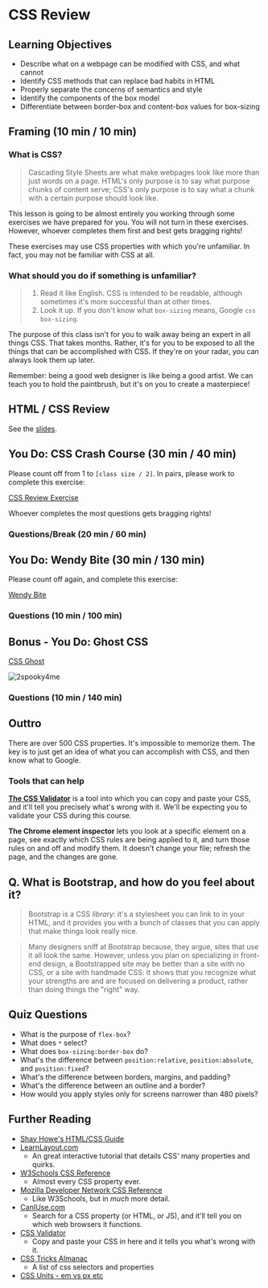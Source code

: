 # CSS Review

## Learning Objectives
- Describe what on a webpage can be modified with CSS, and what cannot
- Identify CSS methods that can replace bad habits in HTML
- Properly separate the concerns of semantics and style
- Identify the components of the box model
- Differentiate between border-box and content-box values for box-sizing

## Framing (10 min / 10 min)

### What is CSS?

> Cascading Style Sheets are what make webpages look like more than just words on a page. HTML's only purpose is to say what purpose chunks of content serve; CSS's only purpose is to say what a chunk with a certain purpose should look like.

This lesson is going to be almost entirely you working through some exercises we have prepared for you. You will not turn in these exercises. However, whoever completes them first and best gets bragging rights!

These exercises may use CSS properties with which you're unfamiliar. In fact, you may not be familiar with CSS at all.


### What should you do if something is unfamiliar?

> 1. Read it like English. CSS is intended to be readable, although sometimes it's more successful than at other times.
> 2. Look it up. If you don't know what `box-sizing` means, Google `css box-sizing`.

The purpose of this class isn't for you to walk away being an expert in all things CSS. That takes months. Rather, it's for you to be exposed to all the things that can be accomplished with CSS. If they're on your radar, you can always look them up later.

Remember: being a good web designer is like being a good artist. We can teach you to hold the paintbrush, but it's on you to create a masterpiece!

## HTML / CSS Review

See the [slides](html_css_review.pdf).

## You Do: CSS Crash Course (30 min / 40 min)

Please count off from 1 to `[class size / 2]`. In pairs, please work to complete this exercise:

[CSS Review Exercise](https://github.com/ATL-WDI-Exercises/css-review)

Whoever completes the most questions gets bragging rights!

### Questions/Break (20 min / 60 min)

## You Do: Wendy Bite (30 min / 130 min)

Please count off again, and complete this exercise:

[Wendy Bite](https://github.com/ga-wdi-exercises/wendy_bite)

### Questions (10 min / 100 min)

## Bonus - You Do: Ghost CSS

[CSS Ghost](https://github.com/ga-wdi-exercises/css-ghost)

![2spooky4me](https://media.giphy.com/media/UBqZtU0cPF6Lu/giphy.gif)

### Questions (10 min / 140 min)

## Outtro

There are over 500 CSS properties. It's impossible to memorize them. The key is to just get an idea of what you can accomplish with CSS, and then know what to Google.

### Tools that can help

**[The CSS Validator](http://jigsaw.w3.org/css-validator/#validate_by_input)** is a tool into which you can copy and paste your CSS, and it'll tell you precisely what's wrong with it. We'll be expecting you to validate your CSS during this course.

**The Chrome element inspector** lets you look at a specific element on a page, see exactly which CSS rules are being applied to it, and turn those rules on and off and modify them. It doesn't change your file; refresh the page, and the changes are gone.

Q. What is Bootstrap, and how do you feel about it?
---
> Bootstrap is a CSS *library*: it's a stylesheet you can link to in your HTML, and it provides you with a bunch of classes that you can apply that make things look really nice.

> Many designers sniff at Bootstrap because, they argue, sites that use it all look the same. However, unless you plan on specializing in front-end design, a Bootstrapped site may be better than a site with no CSS, or a site with handmade CSS: it shows that you recognize what your strengths are and are focused on delivering a product, rather than doing things the "right" way.

## Quiz Questions

- What is the purpose of `flex-box`?
- What does `*` select?
- What does `box-sizing:border-box` do?
- What's the difference between `position:relative`, `position:absolute`, and `position:fixed`?
- What's the difference between borders, margins, and padding?
- What's the difference between an outline and a border?
- How would you apply styles only for screens narrower than 480 pixels?

## Further Reading

- [Shay Howe's HTML/CSS Guide](http://learn.shayhowe.com)
- [LearnLayout.com](http://learnlayout.com/)
  - An great interactive tutorial that details CSS' many properties and quirks.
- [W3Schools CSS Reference](http://www.w3schools.com/cssref/default.asp)
  - Almost every CSS property ever.
- [Mozilla Developer Network CSS Reference](https://developer.mozilla.org/en-US/docs/Web/CSS/Reference)
  - Like W3Schools, but in *much* more detail.
- [CanIUse.com](http://caniuse.com/)
  - Search for a CSS property (or HTML, or JS), and it'll tell you on which web browsers it functions.
- [CSS Validator](https://jigsaw.w3.org/css-validator/#validate_by_input)
  - Copy and paste your CSS in here and it tells you what's wrong with it.
- [CSS Tricks Almanac](https://css-tricks.com/almanac/)
  - A list of css selectors and properties
- [CSS Units - em vs px etc](http://kyleschaeffer.com/development/css-font-size-em-vs-px-vs-pt-vs/)
